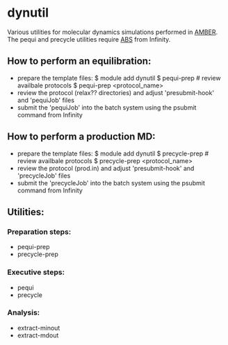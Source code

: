 # dynutil

Various utilities for molecular dynamics simulations performed in [AMBER](http://ambermd.org). The pequi and precycle utilities require [ABS](https://github.com/kulhanek/abs) from Infinity.

## How to perform an equilibration:

* prepare the template files:
    $ module add dynutil
    $ pequi-prep  # review availbale protocols
    $ pequi-prep <protocol_name>
* review the protocol (relax?? directories) and adjust 'presubmit-hook' and 'pequiJob' files
* submit the 'pequiJob' into the batch system using the psubmit command from Infinity

## How to perform a production MD:

* prepare the template files:
    $ module add dynutil
    $ precycle-prep  # review availbale protocols
    $ precycle-prep <protocol_name>
* review the protocol (prod.in) and adjust 'presubmit-hook' and 'precycleJob' files
* submit the 'precycleJob' into the batch system using the psubmit command from Infinity

## Utilities:

### Preparation steps:
* pequi-prep
* precycle-prep

### Executive steps:
* pequi
* precycle

### Analysis:
* extract-minout
* extract-mdout

